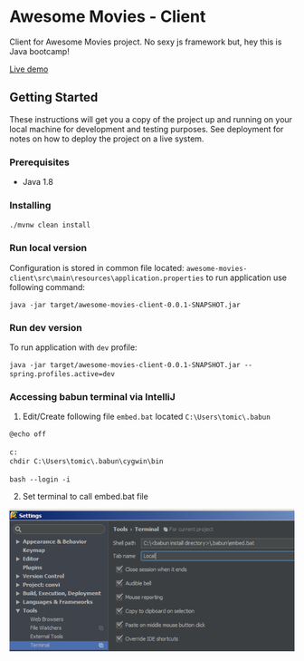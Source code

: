 # Awesome Movies - Client

Client for Awesome Movies project. No sexy js framework but, hey this is Java bootcamp!

[Live demo](https://awesome-movies-client.herokuapp.com/)

## Getting Started
These instructions will get you a copy of the project up and running on your local machine for development and testing purposes. See deployment for notes on how to deploy the project on a live system.

### Prerequisites
* Java 1.8

### Installing
```
./mvnw clean install 
```
### Run local version
Configuration is stored in common file located:
`awesome-movies-client\src\main\resources\application.properties`
to run application use following command:
```
java -jar target/awesome-movies-client-0.0.1-SNAPSHOT.jar
```
### Run dev version
To run application with `dev` profile:
```
java -jar target/awesome-movies-client-0.0.1-SNAPSHOT.jar --spring.profiles.active=dev
```

### Accessing babun terminal via IntelliJ
1. Edit/Create following file `embed.bat` located `C:\Users\tomic\.babun`
```
@echo off

c:
chdir C:\Users\tomic\.babun\cygwin\bin

bash --login -i
```
2. Set terminal to call embed.bat file

![GitHub Logo](/images/babun3.png)
